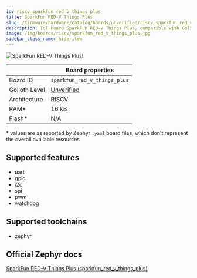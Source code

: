 ```yaml
---
id: riscv_sparkfun_red_v_things_plus
title: SparkFun RED-V Things Plus
slug: /firmware/hardware/catalog/boards/unverified/riscv_sparkfun_red_v_things_plus
description: IoT board SparkFun RED-V Things Plus, compatible with Golioth at unverified level.
image: /img/boards/riscv/sparkfun_red_v_things_plus.jpg
sidebar_class_name: hide-item
---
```


[//]: # (This is an auto-generated file, do not edit! Changes to it will be lost upon re-generation)

![SparkFun RED-V Things Plus!](/img/boards/riscv/sparkfun_red_v_things_plus.jpg "SparkFun RED-V Things Plus")

|                | Board properties     |
| -------------  | -------------------- |
| Board ID       | `sparkfun_red_v_things_plus` |
| Golioth Level  | [Unverified](/firmware/hardware#unverified-boards) |
| Architecture   | RISCV |
| RAM*           | 16 kB |
| Flash*         | N/A |

\* values are as reported by Zephyr `.yaml` board files, which don't represent the overall available resources



## Supported features

* uart
* gpio
* i2c
* spi
* pwm
* watchdog

## Supported toolchains

* zephyr

## Official Zephyr docs

[SparkFun RED-V Things Plus (sparkfun_red_v_things_plus)](https://docs.zephyrproject.org/latest/boards/riscv/sparkfun_red_v_things_plus/doc/index.html)
